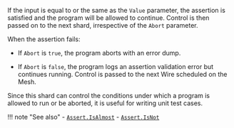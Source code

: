 If the input is equal to or the same as the `Value` parameter, the assertion is satisfied and the program will be allowed to continue. Control is then passed on to the next shard, irrespective of the `Abort` parameter.

When the assertion fails:

- If `Abort` is `true`, the program aborts with an error dump.

- If `Abort` is `false`, the program logs an assertion validation error but continues running. Control is passed to the next Wire scheduled on the Mesh.

Since this shard can control the conditions under which a program is allowed to run or be aborted, it is useful for writing unit test cases.

!!! note "See also"
    - [`Assert.IsAlmost`](../IsAlmost)
    - [`Assert.IsNot`](../IsNot)
